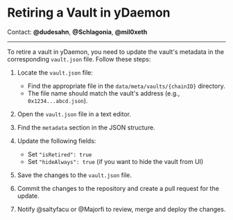 # Retiring a Vault in yDaemon

Contact: **@dudesahn**, **@Schlagonia**, **@mil0xeth**

----

To retire a vault in yDaemon, you need to update the vault's metadata in the corresponding `vault.json` file. Follow these steps:

1. Locate the `vault.json` file:
   - Find the appropriate file in the `data/meta/vaults/{chainID}` directory.
   - The file name should match the vault's address (e.g., `0x1234...abcd.json`).

2. Open the `vault.json` file in a text editor.

3. Find the `metadata` section in the JSON structure.

4. Update the following fields:
   - Set `"isRetired": true`
   - Set `"hideAlways": true` (if you want to hide the vault from UI)

5. Save the changes to the `vault.json` file.

6. Commit the changes to the repository and create a pull request for the update.

7. Notify @saltyfacu or @Majorfi to review, merge and deploy the changes.
